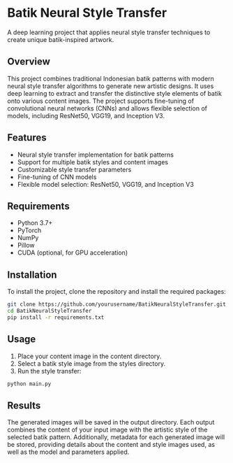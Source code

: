 # Batik Neural Style Transfer

A deep learning project that applies neural style transfer techniques to create unique batik-inspired artwork.

## Overview

This project combines traditional Indonesian batik patterns with modern neural style transfer algorithms to generate new artistic designs. It uses deep learning to extract and transfer the distinctive style elements of batik onto various content images. The project supports fine-tuning of convolutional neural networks (CNNs) and allows flexible selection of models, including ResNet50, VGG19, and Inception V3.

## Features

- Neural style transfer implementation for batik patterns
- Support for multiple batik styles and content images
- Customizable style transfer parameters
- Fine-tuning of CNN models
- Flexible model selection: ResNet50, VGG19, and Inception V3

## Requirements

- Python 3.7+
- PyTorch
- NumPy
- Pillow
- CUDA (optional, for GPU acceleration)

## Installation

To install the project, clone the repository and install the required packages:

```bash
git clone https://github.com/yourusername/BatikNeuralStyleTransfer.git
cd BatikNeuralStyleTransfer
pip install -r requirements.txt
```

## Usage 

1. Place your content image in the content directory.
2. Select a batik style image from the styles directory.
3. Run the style transfer:

```bash
python main.py
```

## Results

The generated images will be saved in the output directory. Each output combines the content of your input image with the artistic style of the selected batik pattern. Additionally, metadata for each generated image will be stored, providing details about the content and style images used, as well as the model and parameters applied.
